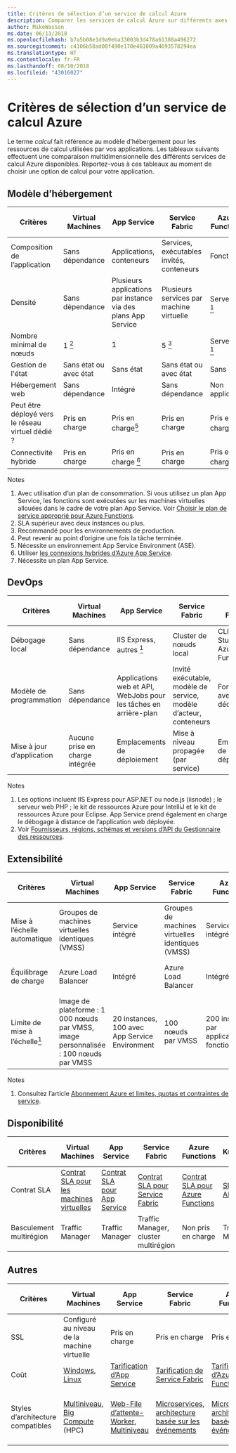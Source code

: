 ```yaml
---
title: Critères de sélection d’un service de calcul Azure
description: Comparer les services de calcul Azure sur différents axes
author: MikeWasson
ms.date: 06/13/2018
ms.openlocfilehash: b7a5b08e1d9a9eba33003b3d478a61388a496272
ms.sourcegitcommit: c4106b58ad08f490e170e461009a4693578294ea
ms.translationtype: HT
ms.contentlocale: fr-FR
ms.lasthandoff: 08/10/2018
ms.locfileid: "43016027"
---
```

# <a name="criteria-for-choosing-an-azure-compute-service"></a>Critères de sélection d’un service de calcul Azure

Le terme *calcul* fait référence au modèle d’hébergement pour les ressources de calcul utilisées par vos applications. Les tableaux suivants effectuent une comparaison multidimensionnelle des différents services de calcul Azure disponibles. Reportez-vous à ces tableaux au moment de choisir une option de calcul pour votre application.

## <a name="hosting-model"></a>Modèle d’hébergement

| Critères | Virtual Machines | App Service | Service Fabric | Azure Functions | Azure Kubernetes Service | Container Instances | Azure Batch |
|----------|-----------------|-------------|----------------|-----------------|-------------------------|----------------|-------------|
| Composition de l’application | Sans dépendance | Applications, conteneurs | Services, exécutables invités, conteneurs | Fonctions | Containers | Containers | Scheduled jobs  |
| Densité | Sans dépendance | Plusieurs applications par instance via des plans App Service | Plusieurs services par machine virtuelle | Serverless <a href="#note1"><sup>1</sup></a> | Plusieurs conteneurs par nœud |Aucune instance dédiée | Plusieurs applications par machine virtuelle |
| Nombre minimal de nœuds | 1 <a href="#note2"><sup>2</sup></a>  | 1 | 5 <a href="#note3"><sup>3</sup></a> | Serverless <a href="#note1"><sup>1</sup></a> | 3 <a href="#note3"><sup>3</sup></a> | Aucun nœud dédié | 1 <a href="#note4"><sup>4</sup></a> |
| Gestion de l'état | Sans état ou avec état | Sans état | Sans état ou avec état | Sans état | Sans état ou avec état | Sans état | Sans état |
| Hébergement web | Sans dépendance | Intégré | Sans dépendance | Non applicable | Sans dépendance | Sans dépendance | Non  |
| Peut être déployé vers le réseau virtuel dédié ? | Pris en charge | Pris en charge<a href="#note5"><sup>5</sup></a> | Pris en charge | Pris en charge <a href="#note5"><sup>5</sup></a> | [Pris en charge](/azure/aks/networking-overview) | Non pris en charge | Pris en charge |
| Connectivité hybride | Pris en charge | Pris en charge <a href="#note6"><sup>6</sup></a>  | Pris en charge | Pris en charge <a href="#node7"><sup>7</sup></a> | Pris en charge | Non pris en charge | Pris en charge |

Notes

1. <span id="note1">Avec utilisation d’un plan de consommation. Si vous utilisez un plan App Service, les fonctions sont exécutées sur les machines virtuelles allouées dans le cadre de votre plan App Service. Voir [Choisir le plan de service approprié pour Azure Functions][function-plans].</span>
2. <span id="note2">SLA supérieur avec deux instances ou plus.</span>
3. <span id="note3">Recommandé pour les environnements de production.</span>
4. <span id="note4">Peut revenir au point d’origine une fois la tâche terminée.</span>
5. <span id="note5">Nécessite un environnement App Service Environment (ASE).</span>
6. <span id="note6">Utiliser [les connexions hybrides d’Azure App Service][app-service-hybrid].</span>
7. <span id="note7">Nécessite un plan App Service.</span>

## <a name="devops"></a>DevOps

| Critères | Virtual Machines | App Service | Service Fabric | Azure Functions | Azure Kubernetes Service | Container Instances | Azure Batch |
|----------|-----------------|-------------|----------------|-----------------|-------------------------|----------------|-------------|
| Débogage local | Sans dépendance | IIS Express, autres <a href="#note1b"><sup>1</sup></a> | Cluster de nœuds local | CLI Visual Studio ou Azure Functions | Minikube, autres | Runtime de conteneurs local | Non pris en charge |
| Modèle de programmation | Sans dépendance | Applications web et API, WebJobs pour les tâches en arrière-plan | Invité exécutable, modèle de service, modèle d’acteur, conteneurs | Fonctions avec déclencheurs | Sans dépendance | Sans dépendance | Application de ligne de commande |
| Mise à jour d’application | Aucune prise en charge intégrée | Emplacements de déploiement | Mise à niveau propagée (par service) | Emplacements de déploiement | Mise à jour propagée | Non applicable |

Notes

1. <span id="note1b">Les options incluent IIS Express pour ASP.NET ou node.js (iisnode) ; le serveur web PHP ; le kit de ressources Azure pour IntelliJ et le kit de ressources Azure pour Eclipse. App Service prend également en charge le débogage à distance de l’application web déployée.</span>
2. <span id="note2b">Voir [Fournisseurs, régions, schémas et versions d’API du Gestionnaire des ressources][resource-manager-supported-services].</span> 


## <a name="scalability"></a>Extensibilité

| Critères | Virtual Machines | App Service | Service Fabric | Azure Functions | Azure Kubernetes Service | Container Instances | Azure Batch |
|----------|-----------------|-------------|----------------|-----------------|-------------------------|----------------|-------------|
| Mise à l’échelle automatique | Groupes de machines virtuelles identiques (VMSS) | Service intégré | Groupes de machines virtuelles identiques (VMSS) | Service intégré | Non pris en charge | Non pris en charge | N/A |
| Équilibrage de charge | Azure Load Balancer | Intégré | Azure Load Balancer | Intégré | Intégré |  Aucune prise en charge intégrée | Azure Load Balancer |
| Limite de mise à l’échelle<a href="#note1c"><sup>1</sup></a> | Image de plateforme : 1 000 nœuds par VMSS, image personnalisée : 100 nœuds par VMSS | 20 instances, 100 avec App Service Environment | 100 nœuds par VMSS | 200 instances par application de fonction | 100 nœuds par cluster (limite par défaut) |20 groupes de conteneurs par abonnement (limite par défaut). | Limite de 20 cœurs (limite par défaut). |

Notes

1. <span id="note1c">Consultez l’article [Abonnement Azure et limites, quotas et contraintes de service](/azure/azure-subscription-service-limits)</span>.

## <a name="availability"></a>Disponibilité

| Critères | Virtual Machines | App Service | Service Fabric | Azure Functions | Azure Kubernetes Service | Container Instances | Azure Batch |
|----------|-----------------|-------------|----------------|-----------------|-------------------------|----------------|-------------|
| Contrat SLA | [Contrat SLA pour les machines virtuelles][sla-vm] | [Contrat SLA pour App Service][sla-app-service] | [Contrat SLA pour Service Fabric][sla-sf] | [Contrat SLA pour Azure Functions][sla-functions] | [SLA pour AKS][sla-acs] | [Contrat SLA pour Container Instances](https://azure.microsoft.com/support/legal/sla/container-instances/) | [Contrat SLA pour Azure Batch][sla-batch] |
| Basculement multirégion | Traffic Manager | Traffic Manager | Traffic Manager, cluster multirégion | Non pris en charge  | Traffic Manager | Non pris en charge | Non pris en charge |

## <a name="other"></a>Autres

| Critères | Virtual Machines | App Service | Service Fabric | Azure Functions | Azure Kubernetes Service | Container Instances | Azure Batch |
|----------|-----------------|-------------|----------------|-----------------|-------------------------|----------------|-------------|
| SSL | Configuré au niveau de la machine virtuelle | Pris en charge | Pris en charge  | Pris en charge | [Contrôleur d’entrée](/azure/aks/ingress) | Utilisez le conteneur [side-car](../../patterns/sidecar.md) | Pris en charge |
| Coût | [Windows][cost-windows-vm], [Linux][cost-linux-vm] | [Tarification d’App Service][cost-app-service] | [Tarification de Service Fabric][cost-service-fabric] | [Tarification d’Azure Functions][cost-functions] | [Tarification AKS][cost-acs] | [Tarification Container Instances](https://azure.microsoft.com/pricing/details/container-instances/) | [Tarification d’Azure Batch][cost-batch]
| Styles d’architecture compatibles | [Multiniveau][n-tier], [Big Compute][big-compute] (HPC) | [Web-File d’attente-Worker][w-q-w], [Multiniveau][n-tier] | [Microservices][microservices], [architecture basée sur les événements][event-driven] | [Microservices][microservices], [architecture basée sur les événements][event-driven] | [Microservices][microservices], [architecture basée sur les événements][event-driven] | [Microservices][microservices], automatisation des tâches, programmes de traitement par lots  | [Big Compute][big-compute] (HPC) |

[cost-linux-vm]: https://azure.microsoft.com/pricing/details/virtual-machines/linux/
[cost-windows-vm]: https://azure.microsoft.com/pricing/details/virtual-machines/windows/
[cost-app-service]: https://azure.microsoft.com/pricing/details/app-service/
[cost-service-fabric]: https://azure.microsoft.com/pricing/details/service-fabric/
[cost-functions]: https://azure.microsoft.com/pricing/details/functions/
[cost-acs]: https://azure.microsoft.com/pricing/details/kubernetes-service/
[cost-batch]: https://azure.microsoft.com/pricing/details/batch/

[function-plans]: /azure/azure-functions/functions-scale
[sla-acs]: https://azure.microsoft.com/support/legal/sla/kubernetes-service
[sla-app-service]: https://azure.microsoft.com/support/legal/sla/app-service/
[sla-batch]: https://azure.microsoft.com/support/legal/sla/batch/
[sla-functions]: https://azure.microsoft.com/support/legal/sla/functions/
[sla-sf]: https://azure.microsoft.com/support/legal/sla/service-fabric/
[sla-vm]: https://azure.microsoft.com/support/legal/sla/virtual-machines/

[resource-manager-supported-services]: /azure/azure-resource-manager/resource-manager-supported-services
[scale-acs]: /azure/container-service/kubernetes/container-service-scale#scaling-considerations

[n-tier]: ../architecture-styles/n-tier.md
[w-q-w]: ../architecture-styles/web-queue-worker.md
[microservices]: ../architecture-styles/microservices.md
[event-driven]: ../architecture-styles/event-driven.md
[big-date]: ../architecture-styles/big-data.md
[big-compute]: ../architecture-styles/big-compute.md

[app-service-hybrid]: /azure/app-service/app-service-hybrid-connections
